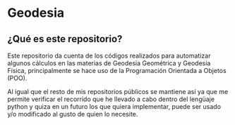 # Geodesia

## ¿Qué es este repositorio?

Este repositorio da cuenta de los códigos realizados para automatizar algunos cálculos en las materias de Geodesia Geométrica y Geodesia Física, principalmente se hace uso de la Programación Orientada a Objetos (POO).

Al igual que el resto de mis repositorios públicos se mantiene así ya que me permite verificar el recorrido que he llevado a cabo dentro del lengüaje python y quiza en un futuro los que quiera implementar, puede ser usado y/o modificado al gusto de quien lo necesite.
